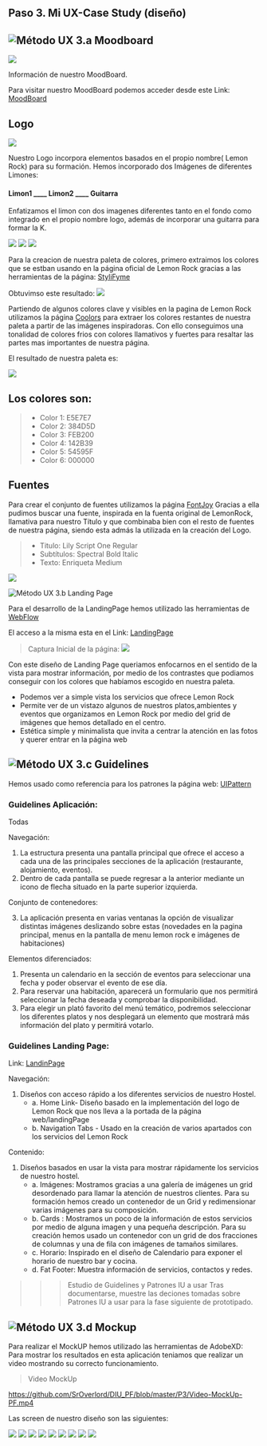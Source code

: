 

## Paso 3. Mi UX-Case Study (diseño)


![Método UX](img/moodboard.png) 3.a Moodboard
-----
![](https://github.com/SrOverlord/DIU_PF/blob/master/P3/MoodBoard.png)

Información de nuestro MoodBoard.

Para visitar nuestro MoodBoard podemos acceder desde este Link: [MoodBoard](https://app.milanote.com/1NKrcl1mrYBbaD?p=eTbdXjb4Fha) 

## Logo
![](https://github.com/SrOverlord/DIU_PF/blob/master/P3/Logos%20e%20Imagenes/Logo2.png?raw=true)

Nuestro Logo incorpora elementos basados en el propio nombre( Lemon Rock) para su formación.
Hemos incorporado dos Imágenes de diferentes Limones:
#### Limon1 ____ Limon2 ____ Guitarra

Enfatizamos el limon con dos imagenes diferentes tanto en el fondo como integrado en el propio nombre logo, además de incorporar una guitarra para formar la K.


![](https://github.com/SrOverlord/DIU_PF/blob/master/P3/Logos%20e%20Imagenes/Limon1.png?raw=true) ![](https://github.com/SrOverlord/DIU_PF/blob/master/P3/Logos%20e%20Imagenes/Limon2.png) ![](https://github.com/SrOverlord/DIU_PF/blob/master/P3/Logos%20e%20Imagenes/Guitarra1.png)

Para la creacion de nuestra paleta de colores, primero extraimos los colores que se estban usando en la página oficial de Lemon Rock gracias a las herramientas de la
página: [StyliFyme](http://stylifyme.com/)

Obtuvimso este resultado:
![](https://github.com/SrOverlord/DIU_PF/blob/master/P3/PaletaLemon.png)

Partiendo de algunos colores clave y visibles en la pagina de Lemon Rock utilizamos la página [Coolors](https://coolors.co/) para extraer los colores restantes 
de nuestra paleta a partir de las imágenes inspiradoras. Con ello conseguimos una tonalidad de colores frios con colores llamativos y fuertes para resaltar las partes mas importantes de nuestra página.

El resultado de nuestra paleta es:

![](https://github.com/SrOverlord/DIU_PF/blob/master/P3/paleta.png)

## Los colores son:
> - Color 1: E5E7E7
> - Color 2: 384D5D
> - Color 3: FEB200
> - Color 4: 142B39
> - Color 5: 54595F
> - Color 6: 000000

## Fuentes 
Para crear el conjunto de fuentes utilizamos la página [FontJoy](https://fontjoy.com/)
Gracias a ella pudimos buscar una fuente, inspirada en la fuenta original de LemonRock, llamativa para nuestro Título y que combinaba bien con el resto de fuentes de nuestra página, siendo esta admás la utilizada en la creación del Logo.

> - Titulo: Lily Script One Regular
> - Subtítulos: Spectral Bold Italic
> - Texto: Enriqueta Medium

![](https://github.com/SrOverlord/DIU_PF/blob/master/P3/Fuentes.png)


![Método UX](img/landing-page.png)  3.b Landing Page

Para el desarrollo de la LandingPage hemos utilizado las herramientas de [WebFlow](https://webflow.com/)

El acceso a la misma esta en el Link: [LandingPage](https://lemonrockpf.webflow.io/)


> Captura Inicial de la página:
![](https://github.com/SrOverlord/DIU_PF/blob/master/P3/LandingPage.png)

Con este diseño de Landing Page queriamos enfocarnos en el sentido de la vista para mostrar información, por medio de los contrastes que podiamos conseguir con los colores que habíamos escogido en nuestra paleta.

- Podemos ver a simple vista los servicios que ofrece Lemon Rock
- Permite ver de un vistazo algunos de nuestros platos,ambientes y eventos que
organizamos en Lemon Rock por medio del grid de imágenes que hemos
detallado en el centro.
- Estética simple y minimalista que invita a centrar la atención en las fotos y
querer entrar en la página web



![Método UX](img/guidelines.png) 3.c Guidelines
----
Hemos usado como referencia para los patrones la página web: [UIPattern](https://ui-patterns.com/)

### Guidelines Aplicación:
Todas

Navegación:
1. La estructura presenta una pantalla principal que ofrece el acceso a cada una de las principales secciones de la aplicación (restaurante, alojamiento, eventos).
2. Dentro de cada pantalla se puede regresar a la anterior mediante un icono de flecha situado en la parte superior izquierda.

Conjunto de contenedores:

3. La aplicación presenta en varias ventanas la opción de visualizar distintas imágenes deslizando sobre estas (novedades en la pagina principal, menus en la pantalla de menu lemon rock e imágenes de habitaciones)

Elementos diferenciados:

1. Presenta un calendario en la sección de eventos para seleccionar una fecha y poder observar el evento de ese día.
2. Para reservar una habitación, aparecerá un formulario que nos permitirá seleccionar la fecha deseada y comprobar la disponibilidad.
3. Para elegir un plató favorito del menú temático, podremos seleccionar los diferentes platos y nos desplegará un elemento que mostrará más información del plato y permitirá votarlo.


### Guidelines Landing Page:
Link: [LandinPage](https://lemonrockpf.webflow.io/)

Navegación:
1. Diseños con acceso rápido a los diferentes servicios de nuestro Hostel.
   - a. Home Link- Diseño basado en la implementación del logo de Lemon Rock que nos lleva a la portada de la página web/landingPage
   - b. Navigation Tabs - Usado en la creación de varios apartados con los servicios del Lemon Rock

Contenido:

1. Diseños basados en usar la vista para mostrar rápidamente los servicios de nuestro hostel.
   - a. Imágenes: Mostramos gracias a una galería de imágenes un grid desordenado para llamar la atención de nuestros clientes. Para su formación hemos creado un contenedor de un Grid y redimensionar varias imágenes para su composición.
   - b. Cards : Mostramos un poco de la información de estos servicios por medio de alguna imagen y una pequeña descripción. Para su creación hemos usado un contenedor con un grid de dos fracciones de columnas y una de fila con imágenes de tamaños similares.
   - c. Horario: Inspirado en el diseño de Calendario para exponer el horario de nuestro bar y cocina.
   - d. Fat Footer: Muestra información de servicios, contactos y redes.

>>> Estudio de Guidelines y Patrones IU a usar 
>>> Tras documentarse, muestre las deciones tomadas sobre Patrones IU a usar para la fase siguiente de prototipado. 

![Método UX](img/mockup.png)  3.d Mockup
----

Para realizar el MockUP hemos utilizado las herramientas de AdobeXD:
Para mostrar los resultados en esta aplicación teniamos que realizar un video mostrando su correcto funcionamiento.

> Video MockUp

https://github.com/SrOverlord/DIU_PF/blob/master/P3/Video-MockUp-PF.mp4

Las screen de nuestro diseño son las siguientes:

![](https://github.com/SrOverlord/DIU_PF/blob/master/P3/Imagenes/Google%20Pixel%206%20Pro%20%E2%80%93%2010.png)
![](https://github.com/SrOverlord/DIU_PF/blob/master/P3/Imagenes/Google%20Pixel%206%20Pro%20%E2%80%93%202.png)
![](https://github.com/SrOverlord/DIU_PF/blob/master/P3/Imagenes/Google%20Pixel%206%20Pro%20%E2%80%93%203.png)
![](https://github.com/SrOverlord/DIU_PF/blob/master/P3/Imagenes/Google%20Pixel%206%20Pro%20%E2%80%93%204.png)
![](https://github.com/SrOverlord/DIU_PF/blob/master/P3/Imagenes/Google%20Pixel%206%20Pro%20%E2%80%93%205.png)
![](https://github.com/SrOverlord/DIU_PF/blob/master/P3/Imagenes/Google%20Pixel%206%20Pro%20%E2%80%93%209.png)
![](https://github.com/SrOverlord/DIU_PF/blob/master/P3/Imagenes/Google%20Pixel%206%20Pro%20%E2%80%93%206.png)
![](https://github.com/SrOverlord/DIU_PF/blob/master/P3/Imagenes/Google%20Pixel%206%20Pro%20%E2%80%93%207.png)
![](https://github.com/SrOverlord/DIU_PF/blob/master/P3/Imagenes/Google%20Pixel%206%20Pro%20%E2%80%93%208.png)


